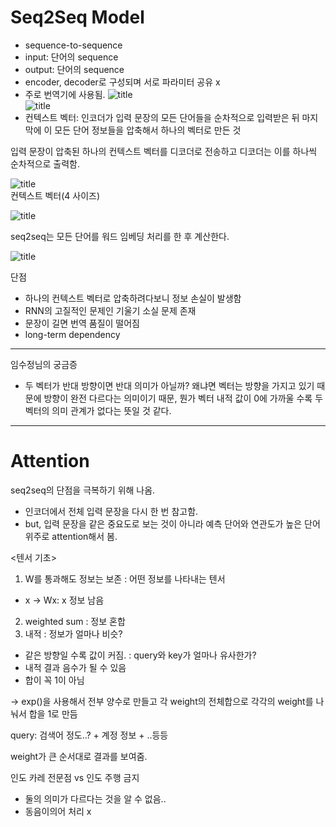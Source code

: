 # Seq2Seq Model
- sequence-to-sequence
- input: 단어의 sequence
- output: 단어의 sequence
- encoder, decoder로 구성되며 서로 파라미터 공유 x
- 주로 번역기에 사용됨.
![title](https://wikidocs.net/images/page/24996/%EC%8B%9C%ED%80%80%EC%8A%A4%ED%88%AC%EC%8B%9C%ED%80%80%EC%8A%A4.PNG)   
![title](https://wikidocs.net/images/page/24996/seq2seq%EB%AA%A8%EB%8D%B811.PNG)   
- 컨텍스트 벡터: 인코더가 입력 문장의 모든 단어들을 순차적으로 입력받은 뒤 마지막에 이 모든 단어 정보들을 압축해서 하나의 벡터로 만든 것

입력 문장이 압축된 하나의 컨텍스트 벡터를 디코더로 전송하고 디코더는 이를 하나씩 순차적으로 출력함.

![title](https://wikidocs.net/images/page/24996/%EC%BB%A8%ED%85%8D%EC%8A%A4%ED%8A%B8_%EB%B2%A1%ED%84%B0.PNG)   
컨텍스트 벡터(4 사이즈)

![title](https://wikidocs.net/images/page/24996/%EC%9D%B8%EC%BD%94%EB%8D%94%EB%94%94%EC%BD%94%EB%8D%94%EB%AA%A8%EB%8D%B8.PNG)   

seq2seq는 모든 단어를 워드 임베딩 처리를 한 후 계산한다. 

![title](https://wikidocs.net/images/page/24996/%EC%9E%84%EB%B2%A0%EB%94%A9%EB%B2%A1%ED%84%B0.PNG)   

단점
- 하나의 컨텍스트 벡터로 압축하려다보니 정보 손실이 발생함
- RNN의 고질적인 문제인 기울기 소실 문제 존재
- 문장이 길면 번역 품질이 떨어짐
- long-term dependency

---
임수정님의 궁금증
- 두 벡터가 반대 방향이면 반대 의미가 아닐까? 왜냐면 벡터는 방향을 가지고 있기 때문에 방향이 완전 다르다는 의미이기 때문, 뭔가  벡터 내적 값이 0에 가까울 수록 두 벡터의 의미 관계가 없다는 뜻일 것 같다.
---

# Attention
seq2seq의 단점을 극복하기 위해 나옴.
- 인코더에서 전체 입력 문장을 다시 한 번 참고함.
- but, 입력 문장을 같은 중요도로 보는 것이 아니라 예측 단어와 연관도가 높은 단어 위주로 attention해서 봄.

<텐서 기초>
1. W를 통과해도 정보는 보존
: 어떤 정보를 나타내는 텐서
- x -> Wx: x 정보 남음
2. weighted sum
: 정보 혼합
3. 내적
: 정보가 얼마나 비슷?
- 같은 방향일 수록 값이 커짐. : query와 key가 얼마나 유사한가? 
- 내적 결과 음수가 될 수 있음
- 합이 꼭 1이 아님

-> exp()을 사용해서 전부 양수로 만들고 각 weight의 전체합으로 각각의 weight를 나눠서 합을 1로 만듬

query: 검색어 정도..? + 계정 정보 + ..등등

weight가 큰 순서대로 결과를 보여줌.

인도 카레 전문점 vs 인도 주행 금지
- 둘의 의미가 다르다는 것을 알 수 없음..
- 동음이의어 처리 x
